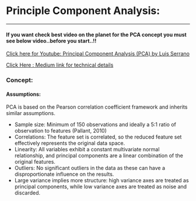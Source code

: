 
# Principle Component Analysis:
***

#### If you want check best video on the planet for the PCA concept you must see below video..before you start..!!

[Click here for Youtube: Principal Component Analysis (PCA) by Luis Serrano](https://www.youtube.com/watch?v=g-Hb26agBFg)

[Click Here : Medium link for technical details](https://medium.com/apprentice-journal/pca-application-in-machine-learning-4827c07a61db#:~:text=Principal%20Component%20Analysis%20(PCA)%20is,dimensionality%20reduction%20in%20machine%20learning.&text=PCA%20can%20also%20be%20used,the%20most%20amount%20of%20variance.)

### Concept:

#### Assumptions:

PCA is based on the Pearson correlation coefficient framework and inherits similar assumptions.
* Sample size: Minimum of 150 observations and ideally a 5:1 ratio of observation to features (Pallant, 2010)
* Correlations: The feature set is correlated, so the reduced feature set effectively represents the original data space.
* Linearity: All variables exhibit a constant multivariate normal relationship, and principal components are a linear combination of the original features.
* Outliers: No significant outliers in the data as these can have a disproportionate influence on the results.
* Large variance implies more structure: high variance axes are treated as principal components, while low variance axes are treated as noise and discarded.



